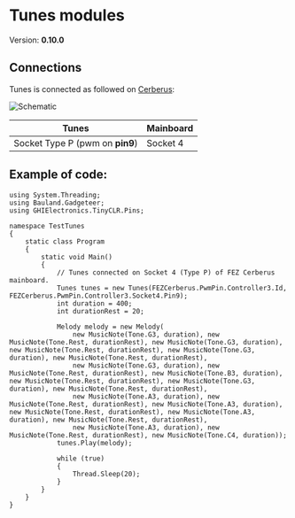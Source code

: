 # Tunes modules
Version: __0.10.0__

## Connections ##
Tunes is connected as followed on [Cerberus](http://docs.ghielectronics.com/hardware/legacy_products/gadgeteer/fez_cerberus.html):

![Schematic](Gadgeteer-Tunes-Cerberus.jpg)

Tunes         | Mainboard
------------- | ----------
Socket Type P (pwm on __pin9__) | Socket 4

## Example of code:
```CSharp
using System.Threading;
using Bauland.Gadgeteer;
using GHIElectronics.TinyCLR.Pins;

namespace TestTunes
{
    static class Program
    {
        static void Main()
        {
            // Tunes connected on Socket 4 (Type P) of FEZ Cerberus mainboard.
            Tunes tunes = new Tunes(FEZCerberus.PwmPin.Controller3.Id, FEZCerberus.PwmPin.Controller3.Socket4.Pin9);
            int duration = 400;
            int durationRest = 20;

            Melody melody = new Melody(
                new MusicNote(Tone.G3, duration), new MusicNote(Tone.Rest, durationRest), new MusicNote(Tone.G3, duration), new MusicNote(Tone.Rest, durationRest), new MusicNote(Tone.G3, duration), new MusicNote(Tone.Rest, durationRest), 
                new MusicNote(Tone.G3, duration), new MusicNote(Tone.Rest, durationRest), new MusicNote(Tone.B3, duration), new MusicNote(Tone.Rest, durationRest), new MusicNote(Tone.G3, duration), new MusicNote(Tone.Rest, durationRest), 
                new MusicNote(Tone.A3, duration), new MusicNote(Tone.Rest, durationRest), new MusicNote(Tone.A3, duration), new MusicNote(Tone.Rest, durationRest), new MusicNote(Tone.A3, duration), new MusicNote(Tone.Rest, durationRest), 
                new MusicNote(Tone.A3, duration), new MusicNote(Tone.Rest, durationRest), new MusicNote(Tone.C4, duration));
            tunes.Play(melody);

            while (true)
            {
                Thread.Sleep(20);
            }
        }
    }
}
```
